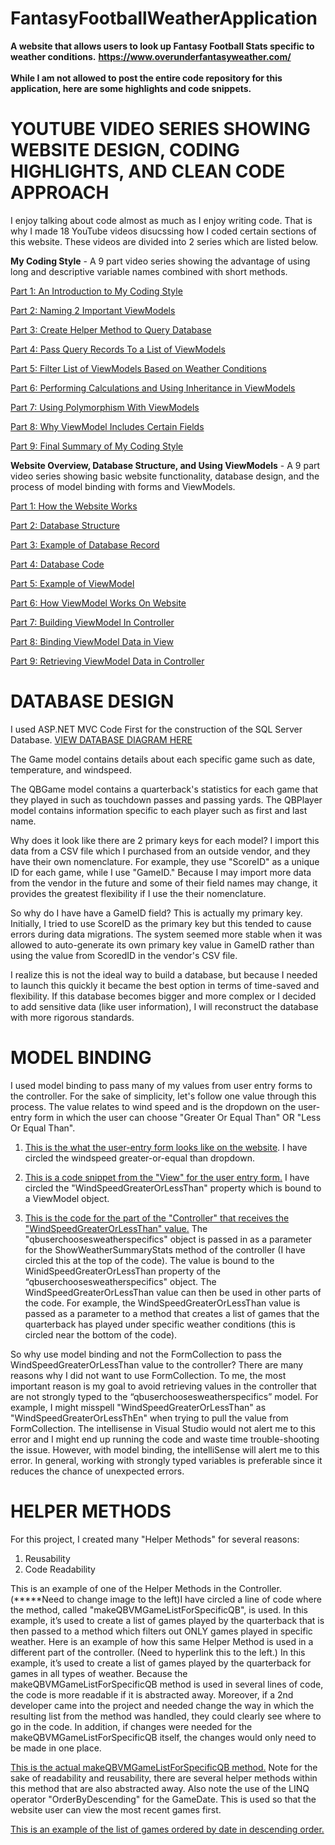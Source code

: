 # FantasyFootballWeatherApplication
<b>A website that allows users to look up Fantasy Football Stats specific to weather conditions.</b>
<b>https://www.overunderfantasyweather.com/</b>
<br><br><b>While I am not allowed to post the entire code repository for this application, here are some highlights and code snippets.</b>

<b><h1><a id="DBDesign">YOUTUBE VIDEO SERIES SHOWING WEBSITE DESIGN, CODING HIGHLIGHTS, AND CLEAN CODE APPROACH</a></h1></b>

I enjoy talking about code almost as much as I enjoy writing code.  That is why I made 18 YouTube videos disucssing how I coded certain sections of this website.  These videos are divided into 2 series which are listed below.

<b>My Coding Style</b> - A 9 part video series showing the advantage of using long and descriptive variable names combined with short methods. 

<a href="https://www.youtube.com/watch?v=ia_3N-EiekQ">Part 1: An Introduction to My Coding Style</a>

<a href="https://www.youtube.com/watch?v=mWpimqtJt4Y">Part 2: Naming 2 Important ViewModels</a>

<a href="https://www.youtube.com/watch?v=xM_DcRNaBRw&t=153s">Part 3: Create Helper Method to Query Database</a>

<a href="https://www.youtube.com/watch?v=JtLzyGSdn_Q">Part 4: Pass Query Records To a List of ViewModels</a>

<a href="https://www.youtube.com/watch?v=8TEbi1wLJC4">Part 5: Filter List of ViewModels Based on Weather Conditions</a>

<a href="https://www.youtube.com/watch?v=4POUkZv1bQI">Part 6: Performing Calculations and Using Inheritance in ViewModels</a>

<a href="https://www.youtube.com/watch?v=d3F4iwkJ_ac">Part 7: Using Polymorphism With ViewModels</a>

<a href="https://www.youtube.com/watch?v=HUEHPfVxcH4">Part 8: Why ViewModel Includes Certain Fields</a>

<a href="https://www.youtube.com/watch?v=1KTsrCnfeq0">Part 9: Final Summary of My Coding Style</a>



<b>Website Overview, Database Structure, and Using ViewModels</b> - A 9 part video series showing basic website functionality, database design, and the process of model binding with forms and ViewModels.

<a href="https://www.youtube.com/watch?v=IiDshJ2hZ20">Part 1: How the Website Works</a>

<a href="https://www.youtube.com/watch?v=5ulDdM2po0A&t=6s">Part 2: Database Structure</a>

<a href="https://www.youtube.com/watch?v=aUBeMpf8d_w">Part 3: Example of Database Record</a>

<a href="https://www.youtube.com/watch?v=Duptc5TROWU">Part 4: Database Code</a>

<a href="https://www.youtube.com/watch?v=urB3gbKbI0k&t=2s">Part 5: Example of ViewModel</a>

<a href="https://www.youtube.com/watch?v=ul8jzQemPOs">Part 6: How ViewModel Works On Website</a>

<a href="https://www.youtube.com/watch?v=cV8_IqvqzeU">Part 7: Building ViewModel In Controller</a>

<a href="https://www.youtube.com/watch?v=5AKC4vLtaPw">Part 8: Binding ViewModel Data in View</a>

<a href="https://www.youtube.com/watch?v=tOgIONB5Aoc">Part 9: Retrieving ViewModel Data in Controller</a>


<b><h1><a id="DBDesign">DATABASE DESIGN</a></h1></b>

I used ASP.NET MVC Code First for the construction of the SQL Server Database. <a href="https://github.com/pmangione/FantasyFootballWeatherApplication/blob/master/DBDiagram.PNG">VIEW DATABASE DIAGRAM HERE</a> 

The Game model contains details about each specific game such as date, temperature, and windspeed.  

The QBGame model contains a quarterback's statistics for each game that they played in such as touchdown passes and passing yards.  The QBPlayer model contains information specific to each player such as first and last name. 

Why does it look like there are 2 primary keys for each model? I import this data from a CSV file which I purchased from an outside vendor, and they have their own nomenclature.  For example, they use "ScoreID" as a unique ID for each game, while I use "GameID."  Because I may import more data from the vendor in the future and some of their field names may change, it provides the greatest flexibility if I use the their nomenclature.  

So why do I have have a GameID field? This is actually my primary key.  Initially, I tried to use ScoreID as the primary key but this tended to cause errors during data migrations.  The system seemed more stable when it was allowed to auto-generate its own primary key value in GameID rather than using the value from ScoredID in the vendor's CSV file. 

I realize this is not the ideal way to build a database, but because I needed to launch this quickly it became the best option in terms of time-saved and flexibility.  If this database becomes bigger and more complex or I decided to add sensitive data (like user information), I will reconstruct the database with more rigorous standards.   

<b><h1><a id="ModelBinding">MODEL BINDING</a></h1></b>

I used model binding to pass many of my values from user entry forms to the controller.  For the sake of simplicity, let's follow one value through this process. The value relates to wind speed and is the dropdown on the user-entry form in which the user can choose "Greater Or Equal Than" OR "Less Or Equal Than". 

1) <a href="https://github.com/pmangione/FantasyFootballWeatherApplication/blob/master/UserEntryFormWebsiteScreenShot.PNG">  This is the what the user-entry form looks like on the website</a>.  I have circled the windspeed greater-or-equal than dropdown.

2) <a href="https://github.com/pmangione/FantasyFootballWeatherApplication/blob/master/BindingExampleOnUserEntryForm.JPG"> This is a code snippet from the "View" for the user entry form.</a>  I have circled the "WindSpeedGreaterOrLessThan" property which is bound to a ViewModel object. 

3) <a href="https://github.com/pmangione/FantasyFootballWeatherApplication/blob/master/BindingExampleInController.JPG"> This is the code for the part of the "Controller" that receives the "WindSpeedGreaterOrLessThan" value.</a> The "qbuserchoosesweatherspecifics" object is passed in as a parameter for the ShowWeatherSummaryStats method of the controller (I have circled this at the top of the code).  The value is bound to the WinidSpeedGreaterOrLessThan property of the “qbuserchoosesweatherspecifics" object. The WindSpeedGreaterOrLessThan value can then be used in other parts of the code.   For example, the WindSpeedGreaterOrLessThan value is passed as a parameter to a method that creates a list of games that the quarterback has played under specific weather conditions (this is circled near the bottom of the code).

So why use model binding and not the FormCollection to pass the WindSpeedGreaterOrLessThan value to the controller? There are many reasons why I did not want to use FormCollection. To me, the most important reason is my goal to avoid retrieving values in the controller that are not strongly typed to the “qbuserchoosesweatherspecifics” model. For example, I might misspell "WindSpeedGreaterOrLessThan" as "WindSpeedGreaterOrLessThEn" when trying to pull the value from FormCollection. The intellisense in Visual Studio would not alert me to this error and I might end up running the code and waste time trouble-shooting the issue. However, with model binding, the intelliSense will alert me to this error.  In general, working with strongly typed variables is preferable since it reduces the chance of unexpected errors. 



<b><h1><a id="HelperMethods">HELPER METHODS</h1></b>

For this project, I created many "Helper Methods" for several reasons:
1) Reusability
2) Code Readability

This is an example of one of the Helper Methods in the Controller.  (*****Need to change image to the left)I have circled a line of code where the method, called "makeQBVMGameListForSpecificQB", is used.   In this example, it’s used to create a list of games played by the quarterback that is then passed to a method which filters out ONLY games played in specific weather.
Here is an example of how this same Helper Method is used in a different part of the controller. (Need to hyperlink this to the left.)  In this example, it’s used to create a list of games played by the quarterback for games in all types of weather.
Because the makeQBVMGameListForSpecificQB method is used in several lines of code, the code is more readable if it is abstracted away. Moreover, if a 2nd developer came into the project and needed change the way in which the resulting list from the method was handled, they could clearly see where to go in the code. In addition, if changes were needed for the makeQBVMGameListForSpecificQB itself, the changes would only need to be made in one place.

<a href="https://github.com/pmangione/FantasyFootballWeatherApplication/blob/master/HelperMethodMakeQBVmGameList.PNG"> This is the actual makeQBVMGameListForSpecificQB method.</a>  Note for the sake of readability and reusability, there are several helper methods within this method that are also abstracted away.  Also note the use of the LINQ operator "OrderByDescending" for the GameDate.  This is used so that the website user can view the most recent games first.    

<a href="https://github.com/pmangione/FantasyFootballWeatherApplication/blob/master/ScreenShotGamesByQB.PNG"> This is an example of the list of games ordered by date in descending order.</a>




